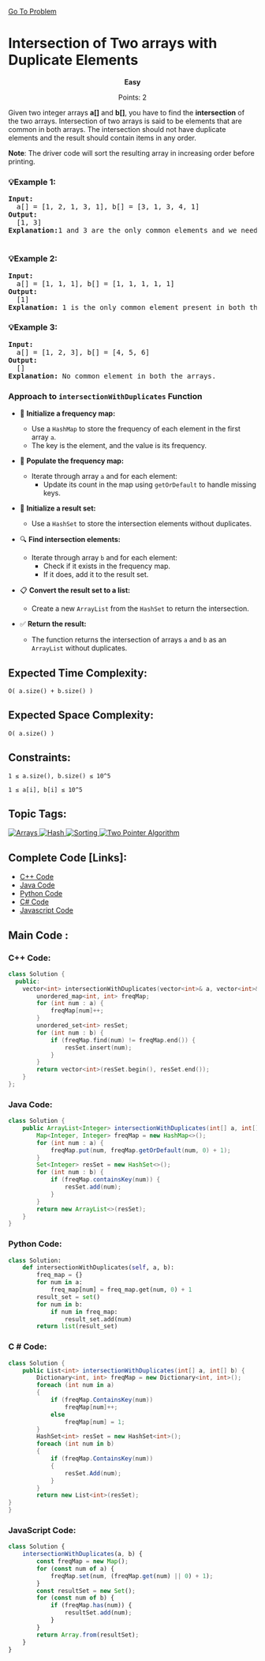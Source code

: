 [Go To Problem](https://www.geeksforgeeks.org/problems/intersection-of-two-arrays-with-duplicate-elements/1)
# Intersection of Two arrays with Duplicate Elements

<div align="center">
  <strong>Easy</strong>    
</div>
<div align="center"> 
               <p>Points: 2</p>
</div>

Given two integer arrays **a[]** and **b[]**, you have to find the **intersection** of the two arrays. Intersection of two arrays is said to be elements that are common in both arrays. The intersection should not have duplicate elements and the result should contain items in any order.


<strong>Note</strong>: The driver code will sort the resulting array in increasing order before printing.

### 💡Example 1:
<pre>
<strong>Input:</strong>
  a[] = [1, 2, 1, 3, 1], b[] = [3, 1, 3, 4, 1]
<strong>Output:</strong> 
  [1, 3]
<strong>Explanation:</strong>1 and 3 are the only common elements and we need to print only one occurrence of common elements.

</pre>

### 💡Example 2:
<pre>
<strong>Input:</strong>
  a[] = [1, 1, 1], b[] = [1, 1, 1, 1, 1]
<strong>Output:</strong>
  [1]
<strong>Explanation:</strong> 1 is the only common element present in both the arrays.
</pre>


### 💡Example 3:
<pre>
<strong>Input:</strong>
  a[] = [1, 2, 3], b[] = [4, 5, 6]
<strong>Output:</strong>
  []
<strong>Explanation:</strong> No common element in both the arrays.
</pre>


### Approach to `intersectionWithDuplicates` Function

- 🚀 **Initialize a frequency map:**  
  - Use a `HashMap` to store the frequency of each element in the first array `a`.  
  - The key is the element, and the value is its frequency.

- 🔄 **Populate the frequency map:**  
  - Iterate through array `a` and for each element:  
    - Update its count in the map using `getOrDefault` to handle missing keys.

- 📌 **Initialize a result set:**  
  - Use a `HashSet` to store the intersection elements without duplicates.

- 🔍 **Find intersection elements:**  
  - Iterate through array `b` and for each element:  
    - Check if it exists in the frequency map.  
    - If it does, add it to the result set.

- 📋 **Convert the result set to a list:**  
  - Create a new `ArrayList` from the `HashSet` to return the intersection.

- ✅ **Return the result:**  
  - The function returns the intersection of arrays `a` and `b` as an `ArrayList` without duplicates.


## Expected Time Complexity:

```O( a.size() + b.size() )```

## Expected Space Complexity: 
```O( a.size() )```

## Constraints: 
```1 ≤ a.size(), b.size() ≤ 10^5```

```1 ≤ a[i], b[i] ≤ 10^5```




## Topic Tags:
<p align="left">
   <a href="https://www.geeksforgeeks.org/explore/?category[]=Arrays">
      <img src="https://img.shields.io/badge/Arrays-100000?style=flat&logo=Arrays&logoColor=F7F7F7&labelcolor=FF7F00&color=FF7F00" alt="Arrays" />
   </a>
   <a href="https://www.geeksforgeeks.org/explore/?category[]=Hash">
      <img src="https://img.shields.io/badge/Hash-100000?style=flat&logo=Hash&logoColor=F7F7F7&labelcolor=FF4500&color=FF4500" alt="Hash" />
   </a><a href="https://www.geeksforgeeks.org/explore/?category[]=Sorting"><img src="https://img.shields.io/badge/Sorting-100000?style=flat&logo=Sorting&logoColor=F7F7F7&labelcolor=0055FF&color=0055FF" alt="Sorting" />
   </a><a href="https://www.geeksforgeeks.org/explore/?category[]=Two-Pointer"><img src="https://img.shields.io/badge/Two%20Pointer%20Algorithm-100000?style=flat&logo=Two-Pointer&logoColor=F7F7F7&labelcolor=FF7F00&color=FF7F00" alt="Two Pointer Algorithm" />
   </a>
</p>




## Complete Code [Links]:
 - [C++ Code](https://github.com/HackResist/GeeksForGeeks-POTD/blob/main/2024/December/29-12-2024/Intersection%20of%20Two%20arrays%20with%20Duplicate%20Elements(c%2B%2B%20code).cpp)
 - [Java Code](https://github.com/HackResist/GeeksForGeeks-POTD/blob/main/2024/December/29-12-2024/Intersection%20of%20Two%20arrays%20with%20Duplicate%20Elements(Java%20Code).java)
 - [Python Code](https://github.com/HackResist/GeeksForGeeks-POTD/blob/main/2024/December/29-12-2024/Intersection%20of%20Two%20arrays%20with%20Duplicate%20Elements(Python%20Code).py)
 - [C# Code](https://github.com/HackResist/GeeksForGeeks-POTD/blob/main/2024/December/29-12-2024/Intersection%20of%20Two%20arrays%20with%20Duplicate%20Elements(C%20%23%20Code).cs)
 - [Javascript Code](https://github.com/HackResist/GeeksForGeeks-POTD/blob/main/2024/December/29-12-2024/Intersection%20of%20Two%20arrays%20with%20Duplicate%20Elements(JavaScript%20Code).js)


## Main Code :


### C++ Code:
```cpp
class Solution {
  public:
    vector<int> intersectionWithDuplicates(vector<int>& a, vector<int>& b) {
        unordered_map<int, int> freqMap;
        for (int num : a) {
            freqMap[num]++;
        }
        unordered_set<int> resSet;
        for (int num : b) {
            if (freqMap.find(num) != freqMap.end()) {
                resSet.insert(num);
            }
        }
        return vector<int>(resSet.begin(), resSet.end());
    }
};
```

### Java Code:

```java
class Solution {
    public ArrayList<Integer> intersectionWithDuplicates(int[] a, int[] b) {
        Map<Integer, Integer> freqMap = new HashMap<>();
        for (int num : a) {
            freqMap.put(num, freqMap.getOrDefault(num, 0) + 1);
        }
        Set<Integer> resSet = new HashSet<>();
        for (int num : b) {
            if (freqMap.containsKey(num)) {
                resSet.add(num);
            }
        }
        return new ArrayList<>(resSet);
    }
}
```

### Python Code:

```python
class Solution:
    def intersectionWithDuplicates(self, a, b):
        freq_map = {}
        for num in a:
            freq_map[num] = freq_map.get(num, 0) + 1
        result_set = set()
        for num in b:
            if num in freq_map:
                result_set.add(num)
        return list(result_set)

```

### C # Code:

```csharp
class Solution {
    public List<int> intersectionWithDuplicates(int[] a, int[] b) {
        Dictionary<int, int> freqMap = new Dictionary<int, int>();
        foreach (int num in a)
        {
            if (freqMap.ContainsKey(num))
                freqMap[num]++;
            else
                freqMap[num] = 1;
        }
        HashSet<int> resSet = new HashSet<int>();
        foreach (int num in b)
        {
            if (freqMap.ContainsKey(num))
            {
                resSet.Add(num);
            }
        }
        return new List<int>(resSet);
}
}
```
### JavaScript Code:

```javascript
class Solution {
    intersectionWithDuplicates(a, b) {
        const freqMap = new Map();
        for (const num of a) {
            freqMap.set(num, (freqMap.get(num) || 0) + 1);
        }
        const resultSet = new Set();
        for (const num of b) {
            if (freqMap.has(num)) {
                resultSet.add(num);
            }
        }
        return Array.from(resultSet);
    }
}
```
